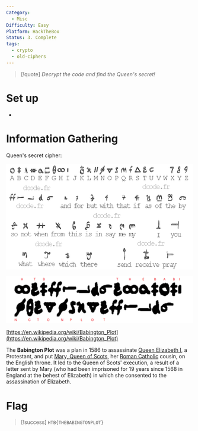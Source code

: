 ```yaml
---
Category:
  - Misc
Difficulty: Easy
Platform: HackTheBox
Status: 3. Complete
tags:
  - crypto
  - old-ciphers
---
```

>[!quote]
>*Decrypt the code and find the Queen's secret!*


# Set up

- 

# Information Gathering

Queen's secret cipher:

![Pasted image 20210528141126.png](../../zzz_res/attachments/Pasted_image_20210528141126.png)

![Pasted image 20210528141146.png](../../zzz_res/attachments/Pasted_image_20210528141146.png)

[https://en.wikipedia.org/wiki/Babington_Plot](https://en.wikipedia.org/wiki/Babington_Plot)

The **Babington Plot** was a plan in 1586 to assassinate [Queen Elizabeth I](https://en.wikipedia.org/wiki/Queen_Elizabeth_I), a Protestant, and put [Mary, Queen of Scots](https://en.wikipedia.org/wiki/Mary,_Queen_of_Scots), her [Roman Catholic](https://en.wikipedia.org/wiki/Catholic_Church) cousin, on the English throne. It led to the Queen of Scots' execution, a result of a letter sent by Mary (who had been imprisoned for 19 years since 1568 in England at the behest of Elizabeth) in which she consented to the assassination of Elizabeth.

# Flag

>[!success]
`HTB{THEBABINGTONPLOT}`
